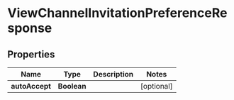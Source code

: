 

# ViewChannelInvitationPreferenceResponse


## Properties

| Name | Type | Description | Notes |
|------------ | ------------- | ------------- | -------------|
|**autoAccept** | **Boolean** |  |  [optional] |



